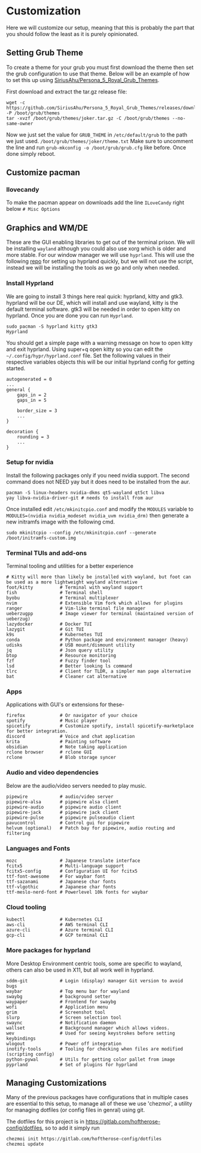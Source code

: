 # Customization
Here we will customize our setup, meaning that this is probably the part that you should follow the least as it is purely opinionated.

## Setting Grub Theme
To create a theme for your grub you must first download the theme then set the grub configuration to use that theme. Below will be an example of how to set this up using [SiriusAhu/Persona_5_Royal_Grub_Themes](https://www.gnome-look.org/p/2122684).

First download and extract the tar.gz release file:
```
wget -c https://github.com/SiriusAhu/Persona_5_Royal_Grub_Themes/releases/download/v1.0/joker.tar.gz -P /boot/grub/themes
tar -xvzf /boot/grub/themes/joker.tar.gz -C /boot/grub/themes --no-same-owner
```

Now we just set the value for `GRUB_THEME` in `/etc/default/grub` to the path we just used. `/boot/grub/themes/joker/theme.txt` Make sure to uncomment the line and run `grub-mkconfig -o /boot/grub/grub.cfg` like before. Once done simply reboot.

## Customize pacman
### Ilovecandy
To make the pacman appear on downloads add the line `ILoveCandy` right below `# Misc Options`

## Graphics and WM/DE
These are the GUI enabling libraries to get out of the terminal prison. We will be installing `wayland` although you could also use xorg which is older and more stable. For our window manager we will use `hyprland`. This will use the following [repo](https://github.com/SolDoesTech/HyprV4) for setting up hyprland quickly, but we will not use the script, instead we will be installing the tools as we go and only when needed.

### Install Hyprland
We are going to install 3 things here real quick: hyprland, kitty and gtk3. hyprland will be our DE, which will install and use wayland, kitty is the default terminal software. gtk3 will be needed in order to open kitty on hyprland. Once you are done you can run `Hyprland`.

```
sudo pacman -S hyprland kitty gtk3
Hyprland
```

You should get a simple page with a warning message on how to open kitty and exit hyprland. Using super+q open kitty so you can edit the `~/.config/hypr/hyprland.conf` file. Set the following values in their respective variables objects this will be our initial hyprland config for getting started.

```
autogenerated = 0
...
general {
    gaps_in = 2
    gaps_in = 5

    border_size = 3
    ...
}

decoration {
    rounding = 3
    ...
}
```

### Setup for nvidia
Install the following packages only if you need nvidia support. The second command does not NEED yay but it does need to be installed from the aur.

```
pacman -S linux-headers nvidia-dkms qt5-wayland qt5ct libva
yay libva-nvidia-driver-git # needs to install from aur
```

Once installed edit `/etc/mkinitcpio.conf` and modify the `MODULES` variable to `MODULES=(nvidia nvidia_modeset nvidia_uvm nvidia_drm)` then generate a new initramfs image with the following cmd.

```
sudo mkinitcpio --config /etc/mkinitcpio.conf --generate /boot/initramfs-custom.img
```

### Terminal TUIs and add-ons
Terminal tooling and utilities for a better experience

```
# Kitty will more than likely be installed with wayland, but foot can be used as a more lightweight wayland alternative
foot/kitty          # Terminal with wayland support
fish                # Terminal shell
byobu               # Terminal multiplexer
nvim                # Extensible Vim fork which allows for plugins
ranger              # Vim-like terminal file manager
ueberzugpp          # Image viewer for terminal (maintained version of ueberzug)
lazydocker          # Docker TUI
lazygit             # Git TUI
k9s                 # Kubernetes TUI
conda               # Python package and environment manager (heavy)
udisks              # USB mount/dismount utility
jq                  # Json query utility
btop                # Resource monitoring
fzf                 # Fuzzy finder tool
lsd                 # Better looking ls command
tlrc                # Client for TLDR, a simpler man page alternative
bat                 # Cleaner cat alternative
```

### Apps
Applications with GUI's or extensions for these-

```
firefox             # Or navigator of your choice
spotify             # Music player
spicetify           # Customize spotify, install spicetify-marketplace for better integration.
discord             # Voice and chat application
krita               # Painting software
obsidian            # Note taking application
rclone browser      # rclone GUI
rclone              # Blob storage syncer
```

### Audio and video dependencies
Below are the audio/video servers needed to play music.

```
pipewire            # audio/video server
pipewire-alsa       # pipewire alsa client
pipewire-audio      # pipewire audio client
pipewire-jack       # pipewire jack client
pipewire-pulse      # pipewire pulseaudio client
pavucontrol         # Control gui for pipewire
helvum (optional)   # Patch bay for pipewire, audio routing and filtering
```

### Languages and Fonts

```
mozc                # Japanese translate interface
fcitx5              # Multi-language support
fcitx5-config       # Configuration UI for fcitx5
ttf-font-awesome    # For waybar font
ttf-sazanami        # Japanese char fonts
ttf-vlgothic        # Japanese char fonts
ttf-meslo-nerd-font # Powerlevel 10k fonts for waybar
```

### Cloud tooling
```
kubectl             # Kubernetes CLI
aws-cli             # AWS terminal CLI
azure-cli           # Azure terminal CLI
gcp-cli             # GCP terminal CLI
```

### More packages for hyprland
More Desktop Environment centric tools, some are specific to wayland, others can also be used in X11, but all work well in hyprland.

```
sddm-git            # Login (display) manager Git version to avoid bugs
waybar              # Top menu bar for wayland
swaybg              # background setter
waypaper            # Frontend for swaybg
wofi                # Application menu
grim                # Screenshot tool
slurp               # Screen selection tool
swaync              # Notification daemon
wallset             # Background manager which allows videos.
wev                 # Used for seeing keystrokes before setting keybindings
wlogout             # Power off integration
inotify-tools       # Tooling for checking when files are modified (scripting config)
python-pywal        # Utils for getting color pallet from image
pyprland            # Set of plugins for hyprland
```

## Managing Customizations
Many of the previous packages have configurations that in multiple cases are essential to this setup, to manage all of these we use 'chezmoi', a utility for managing dotfiles (or config files in genral) using git.

The dotfiles for this project is in https://gitlab.com/hoftherose-config/dotfiles, so to add it simply run 

```
chezmoi init https://gitlab.com/hoftherose-config/dotfiles
chezmoi update
```
